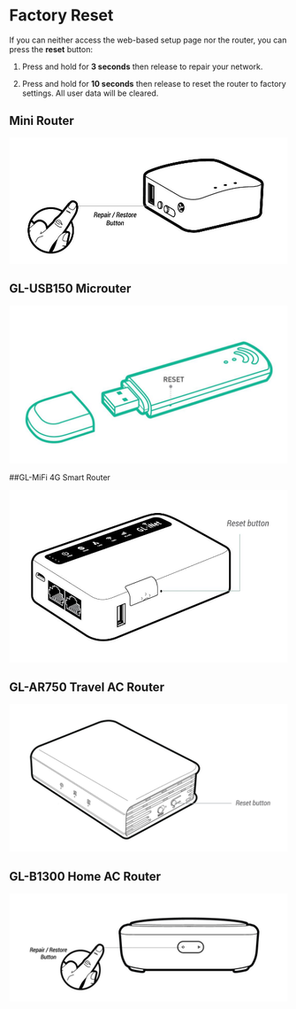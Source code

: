 # Factory Reset


If you can neither access the web-based setup page nor the router, you can press the **reset** button:

1. Press and hold for **3 seconds** then release to repair your network.

2. Press and hold for **10 seconds** then release to reset the router to factory settings. All user data will be cleared.

## Mini Router

   ![Mini Router](src/factory_reset/mini_router.jpg)



## GL-USB150 Microuter

   ![Microuter](src/factory_reset/microuter.jpg)



##GL-MiFi 4G Smart Router

   ![Mifi](src/factory_reset/mifi.jpg)



## GL-AR750 Travel AC Router

   ![GL-AR750](src/factory_reset/ar750.jpg)



## GL-B1300 Home AC Router

   ![GL-B1300](src/factory_reset/b1300.jpg)